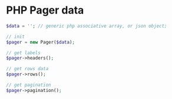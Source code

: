 PHP Pager data
=============
```PHP
$data = ''; // generic php associative array, or json object;

// init
$pager = new Pager($data);

// get labels
$pager->headers();

// get rows data
$pager->rows();

// get pagination
$pager->pagination();
```
